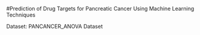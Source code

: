 #Prediction of Drug Targets for Pancreatic Cancer Using Machine Learning Techniques


Dataset: PANCANCER_ANOVA Dataset
